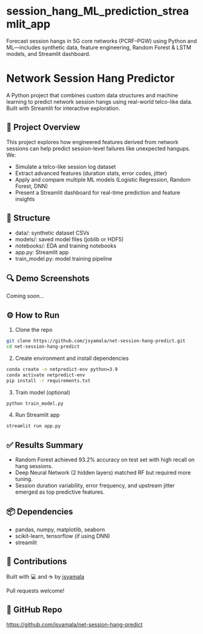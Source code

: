 # session_hang_ML_prediction_streamlit_app
Forecast session hangs in 5G core networks (PCRF–PGW) using Python and ML—includes synthetic data, feature engineering, Random Forest &amp; LSTM models, and Streamlit dashboard.
# Network Session Hang Predictor

A Python project that combines custom data structures and machine learning to predict network session hangs using real-world telco-like data. Built with Streamlit for interactive exploration.

## 🚀 Project Overview

This project explores how engineered features derived from network sessions can help predict session-level failures like unexpected hangups. We:

- Simulate a telco-like session log dataset
- Extract advanced features (duration stats, error codes, jitter)
- Apply and compare multiple ML models (Logistic Regression, Random Forest, DNN)
- Present a Streamlit dashboard for real-time prediction and feature insights

## 📁 Structure

- data/: synthetic dataset CSVs
- models/: saved model files (joblib or HDF5)
- notebooks/: EDA and training notebooks
- app.py: Streamlit app
- train_model.py: model training pipeline

## 🔍 Demo Screenshots

Coming soon…

## ⚙️ How to Run

1. Clone the repo  
```bash
git clone https://github.com/jsyamala/net-session-hang-predict.git
cd net-session-hang-predict
```

2. Create environment and install dependencies  
```bash
conda create -n netpredict-env python=3.9
conda activate netpredict-env
pip install -r requirements.txt
```

3. Train model (optional)  
```bash
python train_model.py
```

4. Run Streamlit app  
```bash
streamlit run app.py
```

## ✅ Results Summary

- Random Forest achieved 93.2% accuracy on test set with high recall on hang sessions.
- Deep Neural Network (2 hidden layers) matched RF but required more tuning.
- Session duration variability, error frequency, and upstream jitter emerged as top predictive features.

## 📦 Dependencies

- pandas, numpy, matplotlib, seaborn
- scikit-learn, tensorflow (if using DNN)
- streamlit

## 🧠 Contributions

Built with 💻 and ☕ by [jsyamala](https://github.com/jsyamala)

Pull requests welcome!

## 🔗 GitHub Repo

https://github.com/jsyamala/net-session-hang-predict
